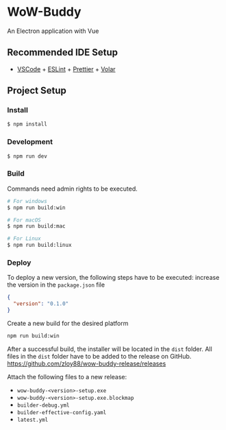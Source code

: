 # WoW-Buddy

An Electron application with Vue

## Recommended IDE Setup

- [VSCode](https://code.visualstudio.com/) + [ESLint](https://marketplace.visualstudio.com/items?itemName=dbaeumer.vscode-eslint) + [Prettier](https://marketplace.visualstudio.com/items?itemName=esbenp.prettier-vscode) + [Volar](https://marketplace.visualstudio.com/items?itemName=Vue.volar)

## Project Setup

### Install

```bash
$ npm install
```

### Development

```bash
$ npm run dev
```

### Build
Commands need admin rights to be executed.
```bash
# For windows
$ npm run build:win

# For macOS
$ npm run build:mac

# For Linux
$ npm run build:linux
```

### Deploy
To deploy a new version, the following steps have to be executed:
increase the version in the `package.json` file
```json
{
  "version": "0.1.0"
}
```
Create a new build for the desired platform
```bash
npm run build:win
```
After a successful build, the installer will be located in the `dist` folder.
All files in the `dist` folder have to be added to the release on GitHub.
https://github.com/zloy88/wow-buddy-release/releases

Attach the following files to a new release:
- `wow-buddy-<version>-setup.exe`
- `wow-buddy-<version>-setup.exe.blockmap`
- `builder-debug.yml`
- `builder-effective-config.yaml`
- `latest.yml`
